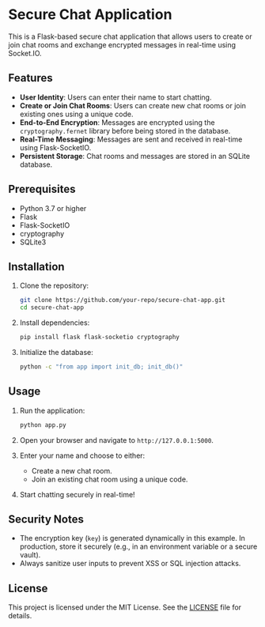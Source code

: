 # Secure Chat Application

This is a Flask-based secure chat application that allows users to create or join chat rooms and exchange encrypted messages in real-time using Socket.IO.

## Features

- **User Identity**: Users can enter their name to start chatting.
- **Create or Join Chat Rooms**: Users can create new chat rooms or join existing ones using a unique code.
- **End-to-End Encryption**: Messages are encrypted using the `cryptography.fernet` library before being stored in the database.
- **Real-Time Messaging**: Messages are sent and received in real-time using Flask-SocketIO.
- **Persistent Storage**: Chat rooms and messages are stored in an SQLite database.

## Prerequisites

- Python 3.7 or higher
- Flask
- Flask-SocketIO
- cryptography
- SQLite3

## Installation

1. Clone the repository:
    ```bash
    git clone https://github.com/your-repo/secure-chat-app.git
    cd secure-chat-app
    ```

2. Install dependencies:
    ```bash
    pip install flask flask-socketio cryptography
    ```

3. Initialize the database:
    ```bash
    python -c "from app import init_db; init_db()"
    ```

## Usage

1. Run the application:
    ```bash
    python app.py
    ```

2. Open your browser and navigate to `http://127.0.0.1:5000`.

3. Enter your name and choose to either:
    - Create a new chat room.
    - Join an existing chat room using a unique code.

4. Start chatting securely in real-time!



## Security Notes

- The encryption key (`key`) is generated dynamically in this example. In production, store it securely (e.g., in an environment variable or a secure vault).
- Always sanitize user inputs to prevent XSS or SQL injection attacks.

## License

This project is licensed under the MIT License. See the [LICENSE](LICENSE) file for details.

